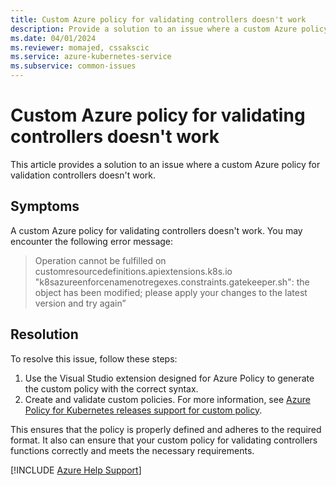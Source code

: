 ```yaml
---
title: Custom Azure policy for validating controllers doesn't work
description: Provide a solution to an issue where a custom Azure policy for validating controllers doesn't work.
ms.date: 04/01/2024
ms.reviewer: momajed, cssakscic
ms.service: azure-kubernetes-service
ms.subservice: common-issues
---
```

# Custom Azure policy for validating controllers doesn't work

This article provides a solution to an issue where a custom Azure policy for validation controllers doesn't work.

## Symptoms

A custom Azure policy for validating controllers doesn't work.  You may encounter the following error message:

> Operation cannot be fulfilled on customresourcedefinitions.apiextensions.k8s.io \"k8sazureenforcenamenotregexes.constraints.gatekeeper.sh\": the object has been modified; please apply your changes to the latest version and try again”

## Resolution

To resolve this issue, follow these steps:

1. Use the Visual Studio extension designed for Azure Policy to generate the custom policy with the correct syntax.
2. Create and validate custom policies. For more information, see [Azure Policy for Kubernetes releases support for custom policy](https://techcommunity.microsoft.com/t5/azure-governance-and-management/azure-policy-for-kubernetes-releases-support-for-custom-policy/ba-p/2699466).

This ensures that the policy is properly defined and adheres to the required format. It also can ensure that your custom policy for validating controllers functions correctly and meets the necessary requirements. 

[!INCLUDE [Azure Help Support](../../includes/azure-help-support.md)]
